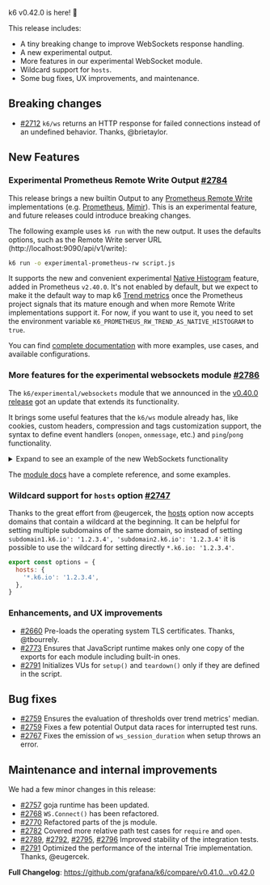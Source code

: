 k6 v0.42.0 is here!  :tada:

This release includes:
- A tiny breaking change to improve WebSockets response handling.
- A new experimental output.
- More features in our experimental WebSocket module.
- Wildcard support for `hosts`.
- Some bug fixes, UX improvements, and maintenance.
## Breaking changes

- [#2712](https://github.com/grafana/k6/pull/2712) `k6/ws` returns an HTTP response for failed connections instead of an undefined behavior. Thanks, @brietaylor.

## New Features

### Experimental Prometheus Remote Write Output [#2784](https://github.com/grafana/k6/pull/2784)

This release brings a new builtin Output to any [Prometheus Remote Write](https://docs.google.com/document/d/1LPhVRSFkGNSuU1fBd81ulhsCPR4hkSZyyBj1SZ8fWOM/edit) implementations (e.g. [Prometheus](https://prometheus.io/docs/prometheus/latest/feature_flags/#remote-write-receiver), [Mimir](https://grafana.com/docs/mimir/latest/operators-guide/reference-http-api/#remote-write)). This is an experimental feature, and future releases could introduce breaking changes.

The following example uses `k6 run` with the new output. It uses the defaults options, such as the Remote Write server URL (http://localhost:9090/api/v1/write):

```sh
k6 run -o experimental-prometheus-rw script.js
```

It supports the new and convenient experimental [Native Histogram](https://prometheus.io/docs/practices/histograms) feature, added in Prometheus `v2.40.0`. It's not enabled by default, but we expect to make it the default way to map k6 [Trend metrics](https://k6.io/docs/javascript-api/k6-metrics/trend) once the Prometheus project signals that its mature enough and when more Remote Write implementations support it. For now, if you want to use it, you need to set the environment variable `K6_PROMETHEUS_RW_TREND_AS_NATIVE_HISTOGRAM` to `true`.

You can find [complete documentation](https://k6.io/docs/results-output/real-time/prometheus-rw) with more examples, use cases, and available configurations.

### More features for the experimental websockets module [#2786](https://github.com/grafana/k6/pull/2786) 

The `k6/experimental/websockets` module that we announced in the [v0.40.0 release](https://github.com/grafana/k6/releases/tag/v0.40.0) got an update that extends its functionality.

It brings some useful features that the `k6/ws` module already has, like cookies, custom headers, compression and tags customization support, the syntax to define event handlers (`onopen`, `onmessage`, etc.) and `ping`/`pong` functionality.

<details>
<summary> Expand to see an example of the new WebSockets functionality</summary>

This example customizes tags for a WebSocket connection, sets up handlers using the new `on*` syntax, and demonstrates the `ping`/`pong` feature.

```javascript
import { WebSocket } from "k6/experimental/websockets"
import { setTimeout, clearTimeout, setInterval, clearInterval } from "k6/experimental/timers"

const CLOSED_STATE = 3

export default function () {
    var url = "ws://localhost:10000";
    var params = { "tags": { "my_tag": "hello" } };

    let ws = new WebSocket(url, null, params)
    
    ws.onopen = () => {
        console.log('connected')
        ws.send(Date.now().toString())        
    }

    let intervalId = setInterval(() => {
        ws.ping();
        console.log("Pinging every 1 sec (setInterval test)")
    }, 1000);

    let timeout1id = setTimeout(function () {
        console.log('2 seconds passed, closing the socket')
        clearInterval(intervalId)
        ws.close()
        
    }, 2000);

    ws.onclose = () => {
        clearTimeout(timeout1id);

        console.log('disconnected')
    }

    
    ws.onping = () => {
        console.log("PING!")
    }

    ws.onpong = () => {
        console.log("PONG!")
    }

    // Multiple event handlers on the same event
    ws.addEventListener("pong", () => {
        console.log("OTHER PONG!")
    })

    ws.onmessage = (m) => {
        let parsed = parseInt(m.data, 10)
        if (Number.isNaN(parsed)) {
            console.log('Not a number received: ', m.data)

            return
        }

        console.log(`Roundtrip time: ${Date.now() - parsed} ms`);        

        let timeoutId = setTimeout(function() {
            if (ws.readyState == CLOSED_STATE) {
                console.log("Socket closed, not sending anything");

                clearTimeout(timeoutId);
                return;
            }

            ws.send(Date.now().toString())
        }, 500);
    }   

    ws.onerror = (e) => {
        if (e.error != "websocket: close sent") {
            console.log('An unexpected error occurred: ', e.error);
        }
    };  
};
```
</details>

The [module docs](https://k6.io/docs/javascript-api/k6-experimental/websockets) have a complete reference, and some examples.

### Wildcard support for `hosts` option [#2747](https://github.com/grafana/k6/pull/2747)

Thanks to the great effort from @eugercek, the [hosts](https://k6.io/docs/using-k6/k6-options/reference/#hosts) option now accepts domains that contain a wildcard at the beginning.
It can be helpful for setting multiple subdomains of the same domain, so instead of setting `subdomain1.k6.io': '1.2.3.4', 'subdomain2.k6.io': '1.2.3.4'` it is possible to use the wildcard for setting directly `*.k6.io: '1.2.3.4'`.

```js
export const options = {
  hosts: {
    '*.k6.io': '1.2.3.4',
  },
}
```

### Enhancements, and UX improvements

- [#2660](https://github.com/grafana/k6/pull/2660) Pre-loads the operating system TLS certificates. Thanks, @tbourrely.
- [#2773](https://github.com/grafana/k6/pull/2773) Ensures that JavaScript runtime makes only one copy of the exports for each module including built-in ones.
- [#2791](https://github.com/grafana/k6/pull/2791) Initializes VUs for `setup()` and `teardown()` only if they are defined in the script.

## Bug fixes

- [#2759](https://github.com/grafana/k6/pull/2759) Ensures the evaluation of thresholds over trend metrics' median.
- [#2759](https://github.com/grafana/k6/pull/2789) Fixes a few potential Output data races for interrupted test runs.
- [#2767](https://github.com/grafana/k6/pull/2767) Fixes the emission of `ws_session_duration` when setup throws an error.

## Maintenance and internal improvements

We had a few minor changes in this release:

- [#2757](https://github.com/grafana/k6/pull/2757) goja runtime has been updated.
- [#2768](https://github.com/grafana/k6/pull/2768) `WS.Connect()` has been refactored.
- [#2770](https://github.com/grafana/k6/pull/2770) Refactored parts of the js module.
- [#2782](https://github.com/grafana/k6/pull/2782) Covered more relative path test cases for `require` and `open`.
- [#2789](https://github.com/grafana/k6/pull/2789), [#2792](https://github.com/grafana/k6/pull/2792), [#2795](https://github.com/grafana/k6/pull/2795), [#2796](https://github.com/grafana/k6/pull/2796) Improved stability of the integration tests.
- [#2791](https://github.com/grafana/k6/pull/2777) Optimized the performance of the internal Trie implementation. Thanks, @eugercek.

**Full Changelog**: https://github.com/grafana/k6/compare/v0.41.0...v0.42.0
